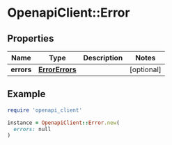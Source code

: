 # OpenapiClient::Error

## Properties

| Name | Type | Description | Notes |
| ---- | ---- | ----------- | ----- |
| **errors** | [**ErrorErrors**](ErrorErrors.md) |  | [optional] |

## Example

```ruby
require 'openapi_client'

instance = OpenapiClient::Error.new(
  errors: null
)
```

